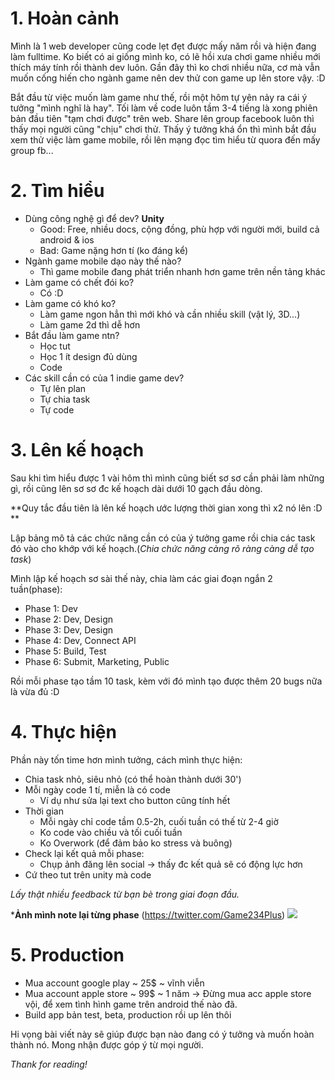 # 1. Hoàn cảnh
Mình là 1 web developer cũng code lẹt đẹt được mấy năm rồi và hiện đang làm fulltime.
Ko biết có ai giống mình ko, có lẽ hồi xưa chơi game nhiều mới thích máy tính rồi thành dev luôn.
Gần đây thì ko chơi nhiều nữa, cơ mà vẫn muốn cống hiến cho ngành game nên dev thử con game up lên store vậy. :D

Bắt đầu từ việc muốn làm game như thế, rồi một hôm tự yên nảy ra cái ý tưởng "mình nghĩ là hay".
Tối làm về code luôn tầm 3-4 tiếng là xong phiên bản đầu tiên "tạm chơi được" trên web.
Share lên group facebook luôn thì thấy mọi người cũng "chịu" chơi thử.
Thấy ý tưởng khá ổn thì mình bắt đầu xem thử việc làm game mobile, rồi lên mạng đọc tìm hiểu từ quora đến mấy group fb...

# 2. Tìm hiểu
- Dùng công nghệ gì để dev?  **Unity**
    - Good: Free, nhiều docs, cộng đồng, phù hợp với người mới, build cả android & ios
    - Bad: Game nặng hơn tí (ko đáng kể) 
- Ngành game mobile dạo này thế nào?
    - Thì game mobile đang phát triển nhanh hơn game trên nền tảng khác
- Làm game có chết đói ko?
    - Có :D 
- Làm game có khó ko?
    - Làm game ngon hẳn thì mới khó và cần nhiều skill (vật lý, 3D...)
    - Làm game 2d thì dễ hơn
- Bắt đầu làm game ntn?
    - Học tut
    - Học 1 ít design đủ dùng
    - Code
- Các skill cần có của 1 indie game dev?
    - Tự lên plan
    - Tự chia task
    - Tự code

# 3. Lên kế hoạch
Sau khi tìm hiểu được 1 vài hôm thì mình cũng biết sơ sơ cần phải làm những gì, rồi cũng lên sơ sơ đc kế hoạch dài dưới 10 gạch đầu dòng.

**Quy tắc đầu tiên là lên kế hoạch ước lượng thời gian xong thì x2 nó lên :D **

Lập bảng mô tả các chức năng cần có của ý tưởng game rồi chia các task đó vào cho khớp với kế hoạch.(*Chia chức năng càng rõ ràng càng dễ tạo task*)

Mình lập kế hoạch sơ sài thế này, chia làm các giai đoạn ngắn 2 tuần(phase):
- Phase 1: Dev 
- Phase 2: Dev, Design
- Phase 3: Dev, Design
- Phase 4: Dev, Connect API 
- Phase 5: Build, Test
- Phase 6: Submit, Marketing, Public

Rồi mỗi phase tạo tầm 10 task, kèm với đó mình tạo được thêm 20 bugs nữa là vừa đủ :D

# 4. Thực hiện 
Phần này tốn time hơn mình tưởng, cách mình thực hiện:
- Chia task nhỏ, siêu nhỏ (có thể hoàn thành dưới 30')
- Mỗi ngày code 1 tí, miễn là có code 
    - Ví dụ như sửa lại text cho button cũng tính hết
- Thời gian
    - Mỗi ngày chỉ code tầm 0.5-2h, cuối tuần có thế từ 2-4 giờ
    - Ko code vào chiều và tối cuối tuần
    - Ko Overwork (để đảm bảo ko stress và buông)
- Check lại kết quả mỗi phase:
    - Chụp ảnh đăng lên social -> thấy đc kết quả sẽ có động lực hơn
- Cứ theo tut trên unity mà code

*Lấy thật nhiều feedback từ bạn bè trong giai đoạn đầu.*


***Ảnh mình note lại từng phase** (https://twitter.com/Game234Plus)
![](https://images.viblo.asia/91c51c1a-9a6f-46e3-b6e3-dba04a3a1c66.png)
# 5. Production
- Mua account google play ~ 25$ ~ vĩnh viễn
- Mua account apple store ~ 99$ ~ 1 năm 
    -> Đừng mua acc apple store vội, để xem tình hình game trên android thế nào đã.
- Build app bản test, beta, production rồi up lên thôi

Hi vọng bài viết này sẽ giúp được bạn nào đang có ý tưởng và muốn hoàn thành nó. Mong nhận được góp ý từ mọi người.

*Thank for reading!*